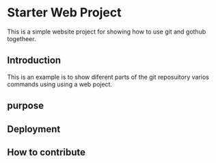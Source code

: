# Starter Web Project
This is a simple website project for showing 
how to use git and gothub togetheer.

## Introduction
This is an example is to show diferent parts of the git reposuitory varios commands using using a web poject.

## purpose

## Deployment 

## How to contribute
 